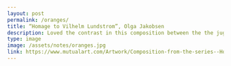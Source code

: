 ```yaml
---
layout: post
permalink: /oranges/
title: “Homage to Vilhelm Lundstrom”, Olga Jakobsen
description: Loved the contrast in this composition between the the jug, the royal blue background, and the vividness of the oranges.  
type: image
image: /assets/notes/oranges.jpg
link: https://www.mutualart.com/Artwork/Composition-from-the-series--Homage-to-V/5E528FC0E5E58619
---
```

